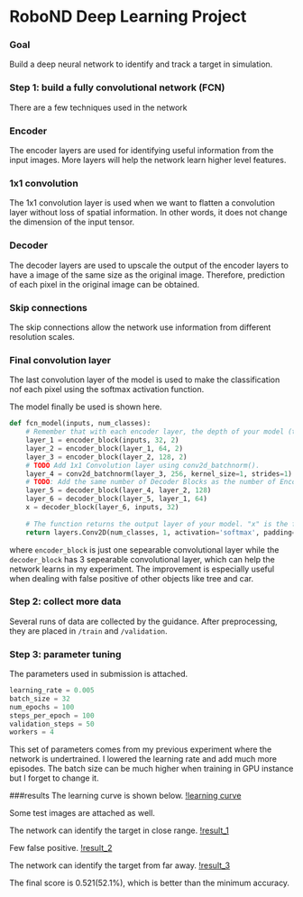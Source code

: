 # RoboND Deep Learning Project

### Goal

Build a deep neural network to identify and track a target in simulation.

### Step 1: build a fully convolutional network (FCN)
There are a few techniques used in the network
### Encoder
The encoder layers are used for identifying useful information from the input images. More layers will help the network
learn higher level features.

### 1x1 convolution
The 1x1 convolution layer is used when we want to flatten a convolution layer without loss of spatial information.
In other words, it does not change the dimension of the input tensor.

### Decoder
The decoder layers are used to upscale the output of the encoder layers to have a image of the same size as the original
image. Therefore, prediction of each pixel in the original image can be obtained.

### Skip connections
The skip connections allow the network use information from different resolution scales.

### Final convolution layer
The last convolution layer of the model is used to make the classification nof each pixel using the softmax activation
function.

The model finally be used is shown here.
```python
def fcn_model(inputs, num_classes):
    # Remember that with each encoder layer, the depth of your model (the number of filters) increases.
    layer_1 = encoder_block(inputs, 32, 2)
    layer_2 = encoder_block(layer_1, 64, 2)
    layer_3 = encoder_block(layer_2, 128, 2)
    # TODO Add 1x1 Convolution layer using conv2d_batchnorm().
    layer_4 = conv2d_batchnorm(layer_3, 256, kernel_size=1, strides=1)
    # TODO: Add the same number of Decoder Blocks as the number of Encoder Blocks
    layer_5 = decoder_block(layer_4, layer_2, 128)
    layer_6 = decoder_block(layer_5, layer_1, 64)
    x = decoder_block(layer_6, inputs, 32)
    
    # The function returns the output layer of your model. "x" is the final layer obtained from the last decoder_block()
    return layers.Conv2D(num_classes, 1, activation='softmax', padding='same')(x)
```
where `encoder_block` is just one sepearable convolutional layer while the `decoder_block` has 3 sepearable convolutional 
layer, which can help the network learns in my experiment. The improvement is especially useful when dealing with false 
positive of other objects like tree and car.

### Step 2: collect more data
Several runs of data are collected by the guidance. After preprocessing, they are placed in `/train` and `/validation`.

### Step 3: parameter tuning
The parameters used in submission is attached.
```python
learning_rate = 0.005
batch_size = 32
num_epochs = 100
steps_per_epoch = 100
validation_steps = 50
workers = 4
```
This set of parameters comes from my previous experiment where the network is undertrained. I lowered the learning rate
and add much more episodes. The batch size can be much higher when training in GPU instance but I forget to change it.

###results
The learning curve is shown below.
[!learning curve](https://github.com/AlexQian97/RoboND-DeepLearning-Project/images/learning_curve.png)

Some test images are attached as well.

The network can identify the target in close range.
[!result_1](https://github.com/AlexQian97/RoboND-DeepLearning-Project/images/result_1.png)

Few false positive.
[!result_2](https://github.com/AlexQian97/RoboND-DeepLearning-Project/images/result_2.png)

The network can identify the target from far away.
[!result_3](https://github.com/AlexQian97/RoboND-DeepLearning-Project/images/result_3.png)


The final score is 0.521(52.1%), which is better than the minimum accuracy.
